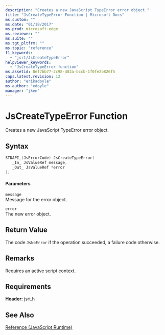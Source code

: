 ```yaml
---
description: "Creates a new JavaScript TypeError error object."
title: "JsCreateTypeError Function | Microsoft Docs"
ms.custom: ""
ms.date: "01/18/2017"
ms.prod: microsoft-edge
ms.reviewer: ""
ms.suite: ""
ms.tgt_pltfrm: ""
ms.topic: "reference"
f1_keywords: 
  - "jsrt/JsCreateTypeError"
helpviewer_keywords: 
  - "JsCreateTypeError function"
ms.assetid: 8ef7bb77-2c98-482a-bccb-1f0fe2b826f5
caps.latest.revision: 12
author: "erikadoyle"
ms.author: "edoyle"
manager: "jken"
---
```

# JsCreateTypeError Function
Creates a new JavaScript TypeError error object.  
  
## Syntax  
  
```cpp  
STDAPI_(JsErrorCode) JsCreateTypeError(  
   _In_ JsValueRef message,  
   _Out_ JsValueRef *error  
);  
```  
  
#### Parameters  
 `message`  
 Message for the error object.  
  
 `error`  
 The new error object.  
  
## Return Value  
 The code `JsNoError` if the operation succeeded, a failure code otherwise.  
  
## Remarks  
 Requires an active script context.  
  
## Requirements  
 **Header:** jsrt.h  
  
## See Also  
 [Reference (JavaScript Runtime)](../chakra-hosting/reference-javascript-runtime.md)
